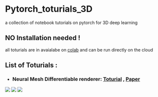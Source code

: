 # Pytorch_toturials_3D
a collection of notebook tutorials on pytorch for 3D deep learning
## NO Installation needed !
all toturials are in avaialabe on <a href="https://colab.research.google.com/notebooks/welcome.ipynb">colab</a> and can be run directly on the cloud 

## List of Toturials : 
* ### Neural Mesh Differentiable renderer: <a href="./Neaural_renderer.ipynb">Toturial</a> , <a href="https://arxiv.org/abs/1711.07566">Paper</a>
<img src="https://raw.githubusercontent.com/hiroharu-kato/neural_renderer/master/examples/data/example1.gif"></img>
<img src="https://raw.githubusercontent.com/hiroharu-kato/neural_renderer/master/examples/data/example3_ref.png"></img>
<img src="https://raw.githubusercontent.com/hiroharu-kato/neural_renderer/master/examples/data/example3_result.gif"></img>

